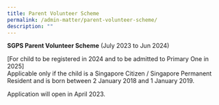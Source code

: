 ```yaml
---
title: Parent Volunteer Scheme
permalink: /admin-matter/parent-volunteer-scheme/
description: ""
---
```


**SGPS Parent Volunteer Scheme** (July 2023 to Jun 2024)

[For child to be registered in 2024 and to be admitted to Primary One in 2025]
<br>Applicable only if the child is a Singapore Citizen / Singapore Permanent Resident and is born between 2 January 2018 and 1 January 2019. 

Application will open in April 2023.